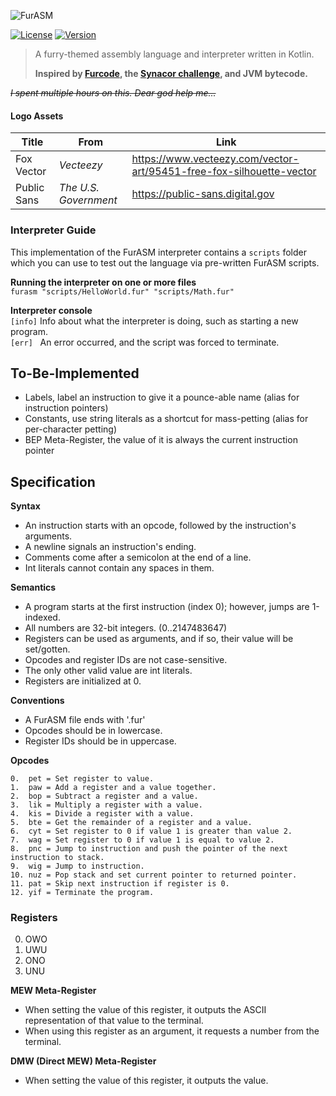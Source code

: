 ![FurASM](https://raw.githubusercontent.com/MaowImpl/furasm/master/furasm.png)

[![License](https://img.shields.io/github/license/maowimpl/furasm?style=flat-square)](https://github.com/MaowImpl/furasm/blob/master/LICENSE)
[![Version](https://img.shields.io/github/v/release/maowimpl/furasm?style=flat-square)](https://github.com/MaowImpl/furasm/releases)

> A furry-themed assembly language and interpreter written in Kotlin.
> 
> **Inspired by [Furcode](https://github.com/sparksammy/FurcodeJS/), the [Synacor challenge](https://challenge.synacor.com/), and JVM bytecode.**

~~*I spent multiple hours on this. Dear god help me...*~~

#### Logo Assets
| Title | From | Link
| ---  | ---    | ---
| Fox Vector    | *Vecteezy*              | https://www.vecteezy.com/vector-art/95451-free-fox-silhouette-vector
| Public Sans   | *The U.S. Government*   | https://public-sans.digital.gov

### Interpreter Guide

This implementation of the FurASM interpreter contains a `scripts` folder which you can use to test out the language via pre-written FurASM scripts.

**Running the interpreter on one or more files**
<br>
`furasm "scripts/HelloWorld.fur" "scripts/Math.fur"`

**Interpreter console**
<br>
`[info]` Info about what the interpreter is doing, such as starting a new program.
<br>
`[err]` &nbsp; An error occurred, and the script was forced to terminate.

## To-Be-Implemented
- Labels, label an instruction to give it a pounce-able name (alias for instruction pointers)
- Constants, use string literals as a shortcut for mass-petting (alias for per-character petting)
- BEP Meta-Register, the value of it is always the current instruction pointer

## Specification
**Syntax**
- An instruction starts with an opcode, followed by the instruction's arguments.
- A newline signals an instruction's ending.
- Comments come after a semicolon at the end of a line.
- Int literals cannot contain any spaces in them.

**Semantics**
- A program starts at the first instruction (index 0); however, jumps are 1-indexed.
- All numbers are 32-bit integers. (0..2147483647)
- Registers can be used as arguments, and if so, their value will be set/gotten.
- Opcodes and register IDs are not case-sensitive.
- The only other valid value are int literals.
- Registers are initialized at 0.

**Conventions**
- A FurASM file ends with '.fur'
- Opcodes should be in lowercase.
- Register IDs should be in uppercase.

**Opcodes**
```
0.  pet = Set register to value.
1.  paw = Add a register and a value together.
2.  bop = Subtract a register and a value.
3.  lik = Multiply a register with a value.
4.  kis = Divide a register with a value.
5.  bte = Get the remainder of a register and a value.
6.  cyt = Set register to 0 if value 1 is greater than value 2.
7.  wag = Set register to 0 if value 1 is equal to value 2.
8.  pnc = Jump to instruction and push the pointer of the next instruction to stack.
9.  wig = Jump to instruction.
10. nuz = Pop stack and set current pointer to returned pointer.
11. pat = Skip next instruction if register is 0.
12. yif = Terminate the program.
```

### Registers

0. OWO
1. UWU
2. ONO
3. UNU

**MEW Meta-Register**
- When setting the value of this register, it outputs the ASCII representation of that value to the terminal.
- When using this register as an argument, it requests a number from the terminal.

**DMW (Direct MEW) Meta-Register**
- When setting the value of this register, it outputs the value.